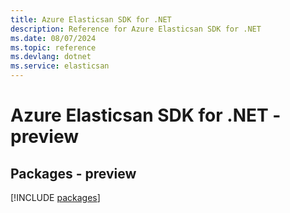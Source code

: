 ```yaml
---
title: Azure Elasticsan SDK for .NET
description: Reference for Azure Elasticsan SDK for .NET
ms.date: 08/07/2024
ms.topic: reference
ms.devlang: dotnet
ms.service: elasticsan
---
```

# Azure Elasticsan SDK for .NET - preview
## Packages - preview
[!INCLUDE [packages](elasticsan-index.md)]